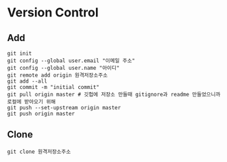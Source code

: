 # Version Control

## Add
```shell
git init
git config --global user.email "이메일 주소"
git config --global user.name "아이디"
git remote add origin 원격저장소주소
git add --all
git commit -m "initial commit"
git pull origin master # 깃헙에 저장소 만들때 gitignore과 readme 만들었으니까 로컬에 받아오기 위해
git push --set-upstream origin master
git push origin master
```


## Clone
```
git clone 원격저장소주소
```




